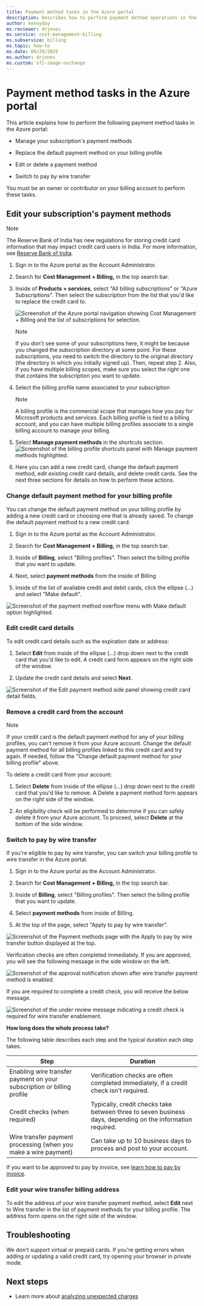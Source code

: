 ```yaml
---
title: Payment method tasks in the Azure portal
description: Describes how to perform payment method operations in the Azure portal
author: kennyday
ms.reviewer: drjones
ms.service: cost-management-billing
ms.subservice: billing
ms.topic: how-to
ms.date: 09/29/2025
ms.author: drjones
ms.custom: sfi-image-nochange
---
```


# Payment method tasks in the Azure portal

This article explains how to perform the following payment method tasks in the Azure portal:

- Manage your subscription's payment methods
- Replace the default payment method on your billing profile

- Edit or delete a payment method

- Switch to pay by wire transfer

You must be an owner or contributor on your billing account to perform these tasks.

## Edit your subscription's payment methods

> [!NOTE]
> The Reserve Bank of India has new regulations for storing credit card information that may impact credit card users in India. For more information, see [Reserve Bank of India](../understand/pay-bill.md#reserve-bank-of-india).

1. Sign in to the Azure portal as the Account Administrator.

1. Search for **Cost Management + Billing,** in the top search bar.

1. Inside of **Products + services**, select "All billing subscriptions" or "Azure Subscriptions".  Then select the subscription from the list that you'd like to replace the credit card to.

   ![Screenshot of the Azure portal navigation showing Cost Management + Billing and the list of subscriptions for selection.](media/account-admin-tasks/billing-navigation-menu.png)
   
   > [!NOTE]
   > If you don't see some of your subscriptions here, it might be because you changed the subscription directory at some point. For these subscriptions, you need to switch the directory to the original directory (the directory in which you initially signed up). Then, repeat step 2. Also, if you have multiple billing scopes, make sure you select the right one that contains the subscription you want to update.
   
1. Select the billing profile name associated to your subscription

   > [!NOTE]
   > A billing profile is the commercial scope that manages how you pay for Microsoft products and services.  Each billing profile is tied to a billing account, and you can have multiple billing profiles associate to a single billing account to manage your billing.
   
1. Select **Manage payment methods** in the shortcuts section.  
![Screenshot of the billing profile shortcuts panel with Manage payment methods highlighted.](media/account-admin-tasks/billing-shortcuts.png)

1. Here you can add a new credit card, change the default payment method, edit existing credit card details, and delete credit cards.  See the next three sections for details on how to perform these actions.

### Change default payment method for your billing profile

You can change the default payment method on your billing profile by adding a new credit card or choosing one that is already saved. To change the default payment method to a new credit card:

1. Sign in to the Azure portal as the Account Administrator.

1. Search for **Cost Management + Billing,** in the top search bar.

1. Inside of **Billing**, select "Billing profiles".  Then select the billing profile that you want to update.

1. Next, select **payment methods** from the inside of Billing

1. Inside of the list of available credit and debit cards, click the ellipse (...) and select "Make default".

![Screenshot of the payment method overflow menu with Make default option highlighted.](media/account-admin-tasks/payment-method-action-menu.png)
   
### Edit credit card details

To edit credit card details such as the expiration date or address: 

1. Select **Edit** from inside of the ellipse (...) drop down next to the credit card that you'd like to edit. A credit card form appears on the right side of the window.

1. Update the credit card details and select **Next**.

![Screenshot of the Edit payment method side panel showing credit card detail fields.](media/account-admin-tasks/edit-payment-method-panel.png)

### Remove a credit card from the account

> [!NOTE]
> If your credit card is the default payment method for any of your billing profiles, you can't remove it from your Azure account. Change the default payment method for all billing profiles linked to this credit card and try again.  If needed, follow the "Change default payment method for your billing profile" above. 

To delete a credit card from your account: 

1. Select **Delete** from inside of the ellipse (...) drop down next to the credit card that you'd like to remove. A Delete a payment method form appears on the right side of the window.  

1. An eligibility check will be performed to determine if you can safely delete it from your Azure account.  To proceed, select **Delete** at the bottom of the side window. 

### Switch to pay by wire transfer

If you're eligible to pay by wire transfer, you can switch your billing profile to wire transfer in the Azure portal.

1. Sign in to the Azure portal as the Account Administrator.

1. Search for **Cost Management + Billing,** in the top search bar.

1. Inside of **Billing**, select "Billing profiles".  Then select the billing profile that you want to update.

1. Select **payment methods** from inside of Billing.

1. At the top of the page, select "Apply to pay by wire transfer".

![Screenshot of the Payment methods page with the Apply to pay by wire transfer button displayed at the top.](media/account-admin-tasks/pay-by-wire-transfer-button.png)

Verification checks are often completed immediately.  If you are approved, you will see the following message in the side window on the left.

![Screenshot of the approval notification shown after wire transfer payment method is enabled.](media/account-admin-tasks/pay-by-wire-transfer-notification.png)


If you are required to complete a credit check, you will receive the below message.

![Screenshot of the under review message indicating a credit check is required for wire transfer enablement.](media/account-admin-tasks/pay-by-wire-transfer-under-review-3.png)

**How long does the whole process take?**

The following table describes each step and the typical duration each step takes.

|Step|Duration|
| -------- | -------- |
|Enabling wire transfer payment on your subscription or billing profile|Verification checks are often completed immediately, if a credit check isn’t required.|
|Credit checks (when required)|Typically, credit checks take between three to seven business days, depending on the information required.|
|Wire transfer payment processing (when you make a wire payment)|Can take up to 10 business days to process and post to your account.|

If you want to be approved to pay by invoice, see [learn how to pay by invoice](pay-by-invoice.md).

### Edit your wire transfer billing address

To edit the address of your wire transfer payment method, select **Edit** next to Wire transfer in the list of payment methods for your billing profile. The address form opens on the right side of the window.

## Troubleshooting
We don't support virtual or prepaid cards. If you're getting errors when adding or updating a valid credit card, try opening your browser in private mode.

## Next steps

- Learn more about [analyzing unexpected charges](../understand/analyze-unexpected-charges.md)

